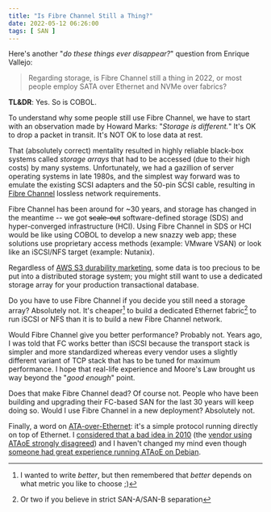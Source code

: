 ```yaml
---
title: "Is Fibre Channel Still a Thing?"
date: 2022-05-12 06:26:00
tags: [ SAN ]
---
```

Here's another "_do these things ever disappear?_" question from Enrique Vallejo:

> Regarding storage, is Fibre Channel still a thing in 2022, or most people employ SATA over Ethernet and NVMe over fabrics?

**TL&DR**: Yes. So is COBOL.

To understand why some people still use Fibre Channel, we have to start with an observation made by Howard Marks: "*Storage is different.*" It's OK to drop a packet in transit. It's NOT OK to lose data at rest.
<!--more-->
That (absolutely correct) mentality resulted in highly reliable black-box systems called _storage arrays_ that had to be accessed (due to their high costs) by many systems. Unfortunately, we had a gazillion of server operating systems in late 1980s, and the simplest way forward was to emulate the existing SCSI adapters and the 50-pin SCSI cable, resulting in [Fibre Channel](https://en.wikipedia.org/wiki/Fibre_Channel) lossless network requirements.

Fibre Channel has been around for ~30 years, and storage has changed in the meantime -- we got ~~scale-out~~ software-defined storage (SDS) and hyper-converged infrastructure (HCI). Using Fibre Channel in SDS or HCI would be like using COBOL to develop a new snazzy web app; these solutions use proprietary access methods (example: VMware VSAN) or look like an iSCSI/NFS target (example: Nutanix).

Regardless of [AWS S3 durability marketing](https://www.lastweekinaws.com/blog/s3s-durability-guarantees-arent-what-you-think/), some data is too precious to be put  into a distributed storage system; you might still want to use a dedicated storage array for your production transactional database. 

Do you have to use Fibre Channel if you decide you still need a storage array? Absolutely not. It's cheaper[^BETTER] to build a dedicated Ethernet fabric[^SANAB] to run iSCSI or NFS than it is to build a new Fibre Channel network. 

Would Fibre Channel give you better performance? Probably not. Years ago, I was told that FC works better than iSCSI because the transport stack is simpler and more standardized whereas every vendor uses a slightly different variant of TCP stack that has to be tuned for maximum performance. I hope that real-life experience and Moore's Law brought us way beyond the "_good enough_" point.

Does that make Fibre Channel dead? Of course not. People who have been building and upgrading their FC-based SAN for the last 30 years will keep doing so. Would I use Fibre Channel in a new deployment? Absolutely not.

Finally, a word on [ATA-over-Ethernet](https://en.wikipedia.org/wiki/ATA_over_Ethernet): it's a simple protocol running directly on top of Ethernet. I [considered that a bad idea in 2010](/2010/09/ataoe-for-converged-data-center/) (the [vendor using ATAoE strongly disagreed](/2010/09/ataoe-response-from-coraid/)) and I haven't changed my mind even though [someone had great experience running ATAoE on Debian](/2013/10/ataoe-is-alive-and-well/).

[^BETTER]: I wanted to write _better_, but then remembered that _better_ depends on what metric you like to choose ;)

[^SANAB]: Or two if you believe in strict SAN-A/SAN-B separation